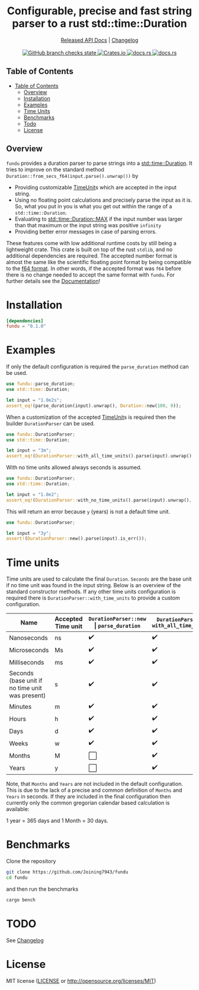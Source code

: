 <!--
 Copyright (c) 2023 Joining <joining@posteo.de>
 
 This software is released under the MIT License.
 https://opensource.org/licenses/MIT
-->

<h1 align="center">Configurable, precise and fast string parser to a rust std::time::Duration</h1>
<div align="center">
    <a href="https://docs.rs/crate/fundu/">Released API Docs</a>
    |
    <a href="https://github.com/Joining7943/fundu/blob/master/CHANGELOG.md">Changelog</a>
</div>
<br>
<div align="center">
    <a href="https://github.com/Joining7943/fundu/actions">
        <img src="https://github.com/Joining7943/fundu/actions/workflows/cicd.yml/badge.svg" alt="GitHub branch checks state">
    </a>
    <a href="https://crates.io/crates/fundu">
        <img src="https://img.shields.io/crates/v/fundu.svg" alt="Crates.io">
    </a>
    <a href="https://docs.rs/fundu/">
        <img src="https://docs.rs/fundu/badge.svg" alt="docs.rs">
    </a>
    <a href="https://github.com/rust-lang/rust">
        <img src="https://img.shields.io/badge/MSRV-1.60.0-brightgreen" alt="docs.rs">
    </a>
</div>

## Table of Contents

- [Table of Contents](#table-of-contents)
    - [Overview](#overview)
    - [Installation](#installation)
    - [Examples](#examples)
    - [Time Units](#time-units)
    - [Benchmarks](#benchmarks)
    - [Todo](#todo)
    - [License](#license)
  
## Overview

`fundu` provides a duration parser to parse strings into a [std::time::Duration](https://doc.rust-lang.org/std/time/struct.Duration.html). It tries to improve on the standard method `Duration::from_secs_f64(input.parse().unwrap())` by

- Providing customizable [TimeUnit](#time-units)s which are accepted in the input string.
- Using no floating point calculations and precisely parse the input as it is. So, what you put
in you is what you get out within the range of a `std::time::Duration`.
- Evaluating to [std::time::Duration::MAX](https://doc.rust-lang.org/std/time/struct.Duration.html#associatedconstant.MAX) if the input number was larger than that maximum or
the input string was positive `infinity`
- Providing better error messages in case of parsing errors.

These features come with low additional runtime costs by still being a lightweight crate.
This crate is built on top of the rust `stdlib`, and no additional dependencies are required. The
accepted number format is almost the same like the scientific floating point format by being compatible to the [f64 format](https://doc.rust-lang.org/std/primitive.f64.html#impl-FromStr-for-f64). In other words, if the accepted format was `f64` before there is no change needed to accept the same format with `fundu`. For further details
see the [Documentation](https://docs.rs/fundu)!

# Installation

```toml
[dependencies]
fundu = "0.1.0"
```

# Examples

If only the default configuration is required the `parse_duration` method can be used.

```rust
use fundu::parse_duration;
use std::time::Duration;

let input = "1.0e2s";
assert_eq!(parse_duration(input).unwrap(), Duration::new(100, 0));
```

When a customization of the accepted [TimeUnit](#time-units)s is required then the builder
`DurationParser` can be used.

```rust
use fundu::DurationParser;
use std::time::Duration;

let input = "3m";
assert_eq!(DurationParser::with_all_time_units().parse(input).unwrap(), Duration::new(180, 0));
```

With no time units allowed always seconds is assumed.

```rust
use fundu::DurationParser;
use std::time::Duration;

let input = "1.0e2";
assert_eq!(DurationParser::with_no_time_units().parse(input).unwrap(), Duration::new(100, 0));
```

This will return an error because `y` (years) is not a default time unit.

```rust
use fundu::DurationParser;

let input = "3y";
assert!(DurationParser::new().parse(input).is_err());
```

# Time units

Time units are used to calculate the final `Duration`. `Seconds` are the base unit if no time unit was found in the input string. Below is an overview of the standard constructor methods. If any other time units configuration is required there is `DurationParser::with_time_units` to provide a custom configuration.

Name | Accepted Time unit | `DurationParser::new` \| `parse_duration` | `DurationParser::` `with_all_time_units` | `DurationParser::` `with_no_time_units`
--- | --- | --- | --- | ---
Nanoseconds | ns | :heavy_check_mark: | :heavy_check_mark: | :white_large_square:
Microseconds | Ms | :heavy_check_mark: | :heavy_check_mark: | :white_large_square:
Milliseconds | ms | :heavy_check_mark: | :heavy_check_mark: | :white_large_square:
Seconds (base unit if no time unit was present) | s | :heavy_check_mark: | :heavy_check_mark: | :white_large_square: (seconds is still used as base)
Minutes | m | :heavy_check_mark: | :heavy_check_mark: | :white_large_square:
Hours | h | :heavy_check_mark: | :heavy_check_mark: | :white_large_square:
Days | d | :heavy_check_mark: | :heavy_check_mark: | :white_large_square:
Weeks | w | :heavy_check_mark: | :heavy_check_mark: | :white_large_square:
Months | M | :white_large_square: | :heavy_check_mark: | :white_large_square:
Years | y | :white_large_square: | :heavy_check_mark: | :white_large_square:

Note, that `Months` and `Years` are not included in the default configuration. This is due to the lack of a precise and common definition of `Months` and `Years` in seconds. If they are included in the final configuration then currently only the common gregorian calendar based calculation is available:

1 year = 365 days and 1 Month = 30 days.

# Benchmarks

Clone the repository

```bash
git clone https://github.com/Joining7943/fundu
cd fundu
```

and then run the benchmarks

```bash
cargo bench
```

# TODO

See [Changelog](../Changelog.md)

# License

MIT license ([LICENSE](../LICENSE) or <http://opensource.org/licenses/MIT>)

